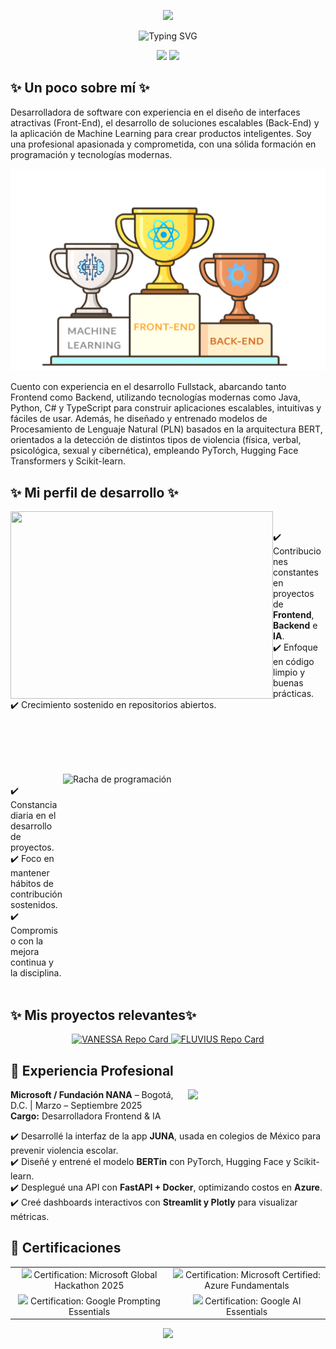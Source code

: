 <!-- Encabezado con imagen -->
<p align="center">
  <img src="https://capsule-render.vercel.app/api?type=waving&color=0:00c6ff,100:0072ff&height=200&section=header&text=⭐%20¡Hola!%20Soy%20Alicia%20Medina%20⭐&fontSize=40&fontColor=ffffff&animation=fadeIn" />
</p>

<!-- Frase introductoria animada centrada en azul, sin cortes -->
<p align="center">
  <img src="https://readme-typing-svg.demolab.com?font=Fira+Code&weight=700&size=24&pause=1000&color=1E3C72&center=true&vCenter=true&width=900&lines=%E2%AD%90+Desarrolladora+Fullstack+|+Amante+del+Codigo+Limpio+|+AI+%E2%AD%90" alt="Typing SVG" />
</p>

<!-- Bloques tipo div lado a lado -->
<p align="center">
  <img src="https://img.shields.io/badge/🌊-Construyendo%20experiencias%20digitales%20inteligentes-0072FF?style=for-the-badge" />
  <img src="https://img.shields.io/badge/✨-APASIONADA%20POR%20LA%20IA%20Y%20TECNOLOGÍA-1E3C72?style=for-the-badge" />
</p>

<h2>✨ Un poco sobre mí ✨</h2>
<p>
Desarrolladora de software con experiencia en el diseño de interfaces atractivas (Front-End), el desarrollo de soluciones escalables (Back-End) y la aplicación de Machine Learning para crear productos inteligentes. Soy una profesional apasionada y comprometida, con una sólida formación en programación y tecnologías modernas.
</p>

<p align="center">
  <img src="Img/Trofeo4.png" alt="Trofeos de BAT, Front y Machine Learning" width="700px">
</p>

<p>
Cuento con experiencia en el desarrollo Fullstack, abarcando tanto Frontend como Backend, utilizando tecnologías modernas como Java, Python, C# y TypeScript para construir aplicaciones escalables, intuitivas y fáciles de usar. Además, he diseñado y entrenado modelos de Procesamiento de Lenguaje Natural (PLN) basados en la arquitectura BERT, orientados a la detección de distintos tipos de violencia (física, verbal, psicológica, sexual y cibernética), empleando PyTorch, Hugging Face Transformers y Scikit-learn.
</p>

<h2>✨ Mi perfil de desarrollo ✨</h2>

<p align="left">
  <img align="left" 
    src="https://github-readme-stats.vercel.app/api?username=AliMedina18&show_icons=true&theme=default&title_color=0072FF&icon_color=1E90FF&text_color=000000&bg_color=ffffff&locale=es&name=Alicia%20Medina"  
    width="420" height="300" />

  <br>

  ✔️ Contribuciones constantes en proyectos de **Frontend**, **Backend** e **IA**.  
  ✔️ Enfoque en código limpio y buenas prácticas.  
  ✔️ Crecimiento sostenido en repositorios abiertos.  
</p>


  <br>
  <br>
  <br>
  <br>
 

<!-- Racha de programación -->
<img align="right" 
  src="https://streak-stats.demolab.com?user=AliMedina18&theme=default&background=ffffff&border=ffffff&ring=0072FF&fire=1E90FF&currStreakLabel=0072FF&sideLabels=000000&dates=000000" 
  alt="Racha de programación" 
  width="420" height="300"
/>

<br>
✔️ Constancia diaria en el desarrollo de proyectos.  
✔️ Foco en mantener hábitos de contribución sostenidos.  
✔️ Compromiso con la mejora continua y la disciplina.  


<br>
<br>

<h2>✨ Mis proyectos relevantes✨</h2>

<p align="center">
  <a href="https://github.com/AliMedina18/VANESSA">
    <img src="https://github-readme-stats.vercel.app/api/pin/?username=AliMedina18&repo=VANESSA&theme=default&locale=es" alt="VANESSA Repo Card" />
  </a>
   <a href="https://github.com/AliMedina18/FLUVIUS">
    <img src="https://github-readme-stats.vercel.app/api/pin/?username=AliMedina18&repo=FLUVIUS&theme=default&locale=es" alt="FLUVIUS Repo Card" />
  </a>
</p>

## 💼 Experiencia Profesional

<p align="left">
<img align="right" src="https://media.giphy.com/media/qgQUggAC3Pfv687qPC/giphy.gif" width="220px" />

<b>Microsoft / Fundación NANA</b> – Bogotá, D.C. | Marzo – Septiembre 2025  
<b>Cargo:</b> Desarrolladora Frontend & IA  
</p>

✔️ Desarrollé la interfaz de la app **JUNA**, usada en colegios de México para prevenir violencia escolar.  
✔️ Diseñé y entrené el modelo **BERTin** con PyTorch, Hugging Face y Scikit-learn.  
✔️ Desplegué una API con **FastAPI + Docker**, optimizando costos en **Azure**.  
✔️ Creé dashboards interactivos con **Streamlit y Plotly** para visualizar métricas.  

## 📜 Certificaciones

<div align="center">

<table border="0" cellspacing="0" cellpadding="10">
  <tr>
    <td align="center" width="50%" border="0">
      <img src="https://img.icons8.com/color/30/microsoft.png" width="22px" />
      Certification: Microsoft Global Hackathon 2025
    </td>
    <td align="center" width="50%" border="0">
      <img src="https://img.icons8.com/color/30/azure-1.png" width="22px" />
      Certification: Microsoft Certified: Azure Fundamentals
    </td>
  </tr>
  <tr>
    <td align="center" width="50%" border="0">
      <img src="https://img.icons8.com/color/30/google-logo.png" width="22px" />
      Certification: Google Prompting Essentials
    </td>
    <td align="center" width="50%" border="0">
      <img src="https://img.icons8.com/color/30/google-logo.png" width="22px" />
      Certification: Google AI Essentials
    </td>
  </tr>
</table>

</div>




<p align="center">
  <img src="https://capsule-render.vercel.app/api?type=waving&color=0:00c6ff,100:0072ff&height=100&section=footer"/>
</p>
